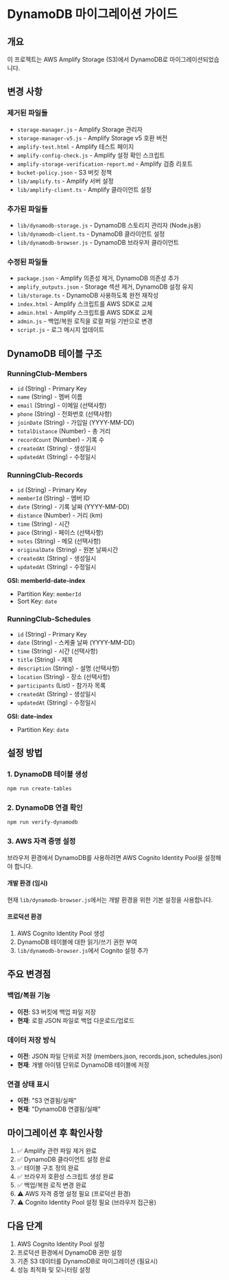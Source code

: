 # DynamoDB 마이그레이션 가이드

## 개요
이 프로젝트는 AWS Amplify Storage (S3)에서 DynamoDB로 마이그레이션되었습니다.

## 변경 사항

### 제거된 파일들
- `storage-manager.js` - Amplify Storage 관리자
- `storage-manager-v5.js` - Amplify Storage v5 호환 버전
- `amplify-test.html` - Amplify 테스트 페이지
- `amplify-config-check.js` - Amplify 설정 확인 스크립트
- `amplify-storage-verification-report.md` - Amplify 검증 리포트
- `bucket-policy.json` - S3 버킷 정책
- `lib/amplify.ts` - Amplify 서버 설정
- `lib/amplify-client.ts` - Amplify 클라이언트 설정

### 추가된 파일들
- `lib/dynamodb-storage.js` - DynamoDB 스토리지 관리자 (Node.js용)
- `lib/dynamodb-client.ts` - DynamoDB 클라이언트 설정
- `lib/dynamodb-browser.js` - DynamoDB 브라우저 클라이언트

### 수정된 파일들
- `package.json` - Amplify 의존성 제거, DynamoDB 의존성 추가
- `amplify_outputs.json` - Storage 섹션 제거, DynamoDB 설정 유지
- `lib/storage.ts` - DynamoDB 사용하도록 완전 재작성
- `index.html` - Amplify 스크립트를 AWS SDK로 교체
- `admin.html` - Amplify 스크립트를 AWS SDK로 교체
- `admin.js` - 백업/복원 로직을 로컬 파일 기반으로 변경
- `script.js` - 로그 메시지 업데이트

## DynamoDB 테이블 구조

### RunningClub-Members
- `id` (String) - Primary Key
- `name` (String) - 멤버 이름
- `email` (String) - 이메일 (선택사항)
- `phone` (String) - 전화번호 (선택사항)
- `joinDate` (String) - 가입일 (YYYY-MM-DD)
- `totalDistance` (Number) - 총 거리
- `recordCount` (Number) - 기록 수
- `createdAt` (String) - 생성일시
- `updatedAt` (String) - 수정일시

### RunningClub-Records
- `id` (String) - Primary Key
- `memberId` (String) - 멤버 ID
- `date` (String) - 기록 날짜 (YYYY-MM-DD)
- `distance` (Number) - 거리 (km)
- `time` (String) - 시간
- `pace` (String) - 페이스 (선택사항)
- `notes` (String) - 메모 (선택사항)
- `originalDate` (String) - 원본 날짜시간
- `createdAt` (String) - 생성일시
- `updatedAt` (String) - 수정일시

**GSI: memberId-date-index**
- Partition Key: `memberId`
- Sort Key: `date`

### RunningClub-Schedules
- `id` (String) - Primary Key
- `date` (String) - 스케줄 날짜 (YYYY-MM-DD)
- `time` (String) - 시간 (선택사항)
- `title` (String) - 제목
- `description` (String) - 설명 (선택사항)
- `location` (String) - 장소 (선택사항)
- `participants` (List) - 참가자 목록
- `createdAt` (String) - 생성일시
- `updatedAt` (String) - 수정일시

**GSI: date-index**
- Partition Key: `date`

## 설정 방법

### 1. DynamoDB 테이블 생성
```bash
npm run create-tables
```

### 2. DynamoDB 연결 확인
```bash
npm run verify-dynamodb
```

### 3. AWS 자격 증명 설정
브라우저 환경에서 DynamoDB를 사용하려면 AWS Cognito Identity Pool을 설정해야 합니다.

#### 개발 환경 (임시)
현재 `lib/dynamodb-browser.js`에서는 개발 환경을 위한 기본 설정을 사용합니다.

#### 프로덕션 환경
1. AWS Cognito Identity Pool 생성
2. DynamoDB 테이블에 대한 읽기/쓰기 권한 부여
3. `lib/dynamodb-browser.js`에서 Cognito 설정 추가

## 주요 변경점

### 백업/복원 기능
- **이전**: S3 버킷에 백업 파일 저장
- **현재**: 로컬 JSON 파일로 백업 다운로드/업로드

### 데이터 저장 방식
- **이전**: JSON 파일 단위로 저장 (members.json, records.json, schedules.json)
- **현재**: 개별 아이템 단위로 DynamoDB 테이블에 저장

### 연결 상태 표시
- **이전**: "S3 연결됨/실패"
- **현재**: "DynamoDB 연결됨/실패"

## 마이그레이션 후 확인사항

1. ✅ Amplify 관련 파일 제거 완료
2. ✅ DynamoDB 클라이언트 설정 완료
3. ✅ 테이블 구조 정의 완료
4. ✅ 브라우저 호환성 스크립트 생성 완료
5. ✅ 백업/복원 로직 변경 완료
6. ⚠️ AWS 자격 증명 설정 필요 (프로덕션 환경)
7. ⚠️ Cognito Identity Pool 설정 필요 (브라우저 접근용)

## 다음 단계

1. AWS Cognito Identity Pool 설정
2. 프로덕션 환경에서 DynamoDB 권한 설정
3. 기존 S3 데이터를 DynamoDB로 마이그레이션 (필요시)
4. 성능 최적화 및 모니터링 설정